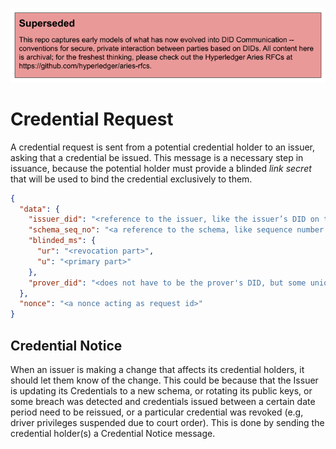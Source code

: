 ![superseded](../superseded.png)
# Credential Request

A credential request is sent from a potential credential holder to an
issuer, asking that a credential be issued. This message is a necessary
step in issuance, because the potential holder must provide a blinded
_link secret_ that will be used to bind the credential exclusively
to them.

```json
{
  "data": {
    "issuer_did": "<reference to the issuer, like the issuer’s DID on the ledger>",
    "schema_seq_no": "<a reference to the schema, like sequence number of schema on the ledger>",
    "blinded_ms": {
      "ur": "<revocation part>",
      "u": "<primary part>"
    },
    "prover_did": "<does not have to be the prover's DID, but some unique identifier by which the issuer knows the prover>"
  },
  "nonce": "<a nonce acting as request id>"
}
```

## Credential Notice
When an issuer is making a change that affects its credential holders, it should let them know of the change. This could be because that the Issuer is updating its Credentials to a new schema, or rotating its public keys, or some breach was detected and credentials issued between a certain date period need to be reissued, or a particular credential was revoked (e.g, driver privileges suspended due to court order). This is done by sending the credential holder(s) a Credential Notice message.
